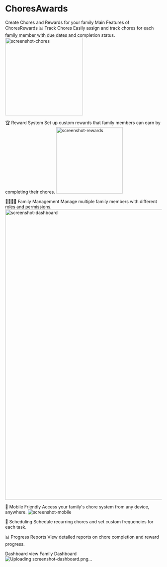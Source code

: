 # ChoresAwards
Create Chores and Rewards for your family
Main Features of ChoresRewards
📊
Track Chores
Easily assign and track chores for each family member with due dates and completion status.
<img width="250" alt="screenshot-chores" src="https://github.com/user-attachments/assets/03903453-9897-48b6-86fc-ff008fe7dedb" />

🏆
Reward System
Set up custom rewards that family members can earn by completing their chores.
<img width="214" alt="screenshot-rewards" src="https://github.com/user-attachments/assets/6de3738a-1bb7-4fc4-99d6-a3124b789b75" />

👨‍👩‍👧‍👦
Family Management
Manage multiple family members with different roles and permissions.
<img width="936" alt="screenshot-dashboard" src="https://github.com/user-attachments/assets/8325d885-ef10-4754-a7ec-aa0191322d31" />

📱
Mobile Friendly
Access your family's chore system from any device, anywhere.
![screenshot-mobile](https://github.com/user-attachments/assets/c1a5ead7-aca4-4498-80a4-f0ad2a830012)

📅
Scheduling
Schedule recurring chores and set custom frequencies for each task.

📊
Progress Reports
View detailed reports on chore completion and reward progress.


Dashboard view
Family Dashboard![Uploading screenshot-dashboard.png…]()
